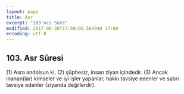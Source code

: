 ```yaml
---
layout: page
title: Asr
excerpt: "103'nci Sûre"
modified: 2017-08-30T17:50:00.564948 17:00
encoding: utf-8
---
```


## 103. Asr Sûresi

(1) Asra andolsun ki,
(2) şüphesiz, insan ziyan içindedir.
(3) Ancak inanan(lar) kimseler ve iyi işler yapanlar, hakkı tavsiye edenler ve sabrı tavsiye edenler (ziyanda değillerdir).
